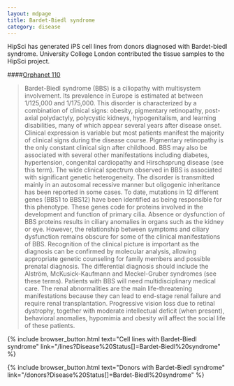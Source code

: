 ```yaml
---
layout: mdpage
title: Bardet-Biedl syndrome
category: disease
---
```


HipSci has generated iPS cell lines from donors diagnosed with Bardet-biedl
syndrome. University College London contributed the tissue samples to the HipSci project.

####[Orphanet 110](http://www.orpha.net/consor/cgi-bin/OC_Exp.php?Expert=110)
> Bardet-Biedl syndrome (BBS) is a ciliopathy with multisystem involvement.
> Its prevalence in Europe is estimated at between 1/125,000 and 1/175,000.
> This disorder is characterized by a combination of clinical signs: obesity,
> pigmentary retinopathy, post-axial polydactyly, polycystic kidneys,
> hypogenitalism, and learning disabilities, many of which appear several
> years after disease onset. Clinical expression is variable but most
> patients manifest the majority of clinical signs during the disease course.
> Pigmentary retinopathy is the only constant clinical sign after childhood.
> BBS may also be associated with several other manifestations including
> diabetes, hypertension, congenital cardiopathy and Hirschsprung disease
> (see this term). The wide clinical spectrum observed in BBS is associated
> with significant genetic heterogeneity. The disorder is transmitted mainly
> in an autosomal recessive manner but oligogenic inheritance has been
> reported in some cases. To date, mutations in 12 different genes (BBS1 to
> BBS12) have been identified as being responsible for this phenotype. These
> genes code for proteins involved in the development and function of primary
> cilia. Absence or dysfunction of BBS proteins results in ciliary anomalies
> in organs such as the kidney or eye. However, the relationship between
> symptoms and ciliary dysfunction remains obscure for some of the clinical
> manifestations of BBS. Recognition of the clinical picture is important as
> the diagnosis can be confirmed by molecular analysis, allowing appropriate
> genetic counseling for family members and possible prenatal diagnosis. The
> differential diagnosis should include the Alström, McKusick-Kaufmann and
> Meckel-Gruber syndromes (see these terms). Patients with BBS will need
> multidisciplinary medical care. The renal abnormalities are the main
> life-threatening manifestations because they can lead to end-stage renal
> failure and require renal transplantation. Progressive vision loss due to
> retinal dystrophy, together with moderate intellectual deficit (when
> present), behavioral anomalies, hypomimia and obesity will affect the
> social life of these patients.

{% include browser_button.html text="Cell lines with Bardet-Biedl syndrome" link="/lines?Disease%20Status[]=Bardet-Biedl%20syndrome" %}

{% include browser_button.html text="Donors with Bardet-Biedl syndrome" link="/donors?Disease%20Status[]=Bardet-Biedl%20syndrome" %}
